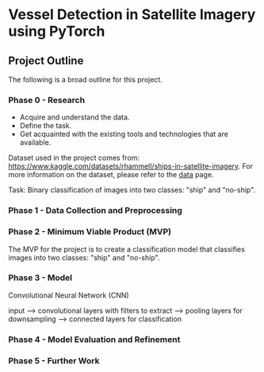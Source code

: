# Vessel Detection in Satellite Imagery using PyTorch

## Project Outline

The following is a broad outline for this project. 

### Phase 0 - Research

- Acquire and understand the data.
- Define the task.
- Get acquainted with the existing tools and technologies that are available.

Dataset used in the project comes from: https://www.kaggle.com/datasets/rhammell/ships-in-satellite-imagery. For more information on the dataset, please refer to the [data](./docs/data.md) page.

Task: Binary classification of images into two classes: "ship" and "no-ship".


### Phase 1 - Data Collection and Preprocessing

### Phase 2 - Minimum Viable Product (MVP)

The MVP for the project is to create a classification model that classifies images into two classes: "ship" and "no-ship".

### Phase 3 - Model

Convolutional Neural Network (CNN) 

input --> convolutional layers with filters to extract --> pooling layers for downsampling  --> connected layers for classification


### Phase 4 - Model Evaluation and Refinement

### Phase 5 - Further Work

